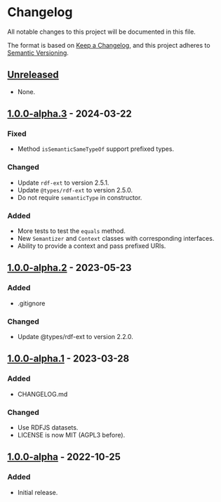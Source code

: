# Changelog

All notable changes to this project will be documented in this file.

The format is based on [Keep a Changelog](https://keepachangelog.com/en/1.0.0/),
and this project adheres to [Semantic Versioning](https://semver.org/spec/v2.0.0.html).

## [Unreleased]

- None.

## [1.0.0-alpha.3] - 2024-03-22

### Fixed

- Method `isSemanticSameTypeOf` support prefixed types.

### Changed

- Update `rdf-ext` to version 2.5.1.
- Update `@types/rdf-ext` to version 2.5.0.
- Do not require `semanticType` in constructor.

### Added

- More tests to test the `equals` method.
- New `Semantizer` and `Context` classes with corresponding interfaces.
- Ability to provide a context and pass prefixed URIs.

## [1.0.0-alpha.2] - 2023-05-23

### Added

- .gitignore

### Changed

- Update @types/rdf-ext to version 2.2.0.

## [1.0.0-alpha.1] - 2023-03-28

### Added

- CHANGELOG.md

### Changed

- Use RDFJS datasets.
- LICENSE is now MIT (AGPL3 before).

## [1.0.0-alpha] - 2022-10-25

### Added

- Initial release.

[unreleased]: https://github.com/assemblee-virtuelle/semantizer-typescript/compare/v1.0.0-alpha.3...HEAD
[1.0.0-alpha.3]: https://github.com/assemblee-virtuelle/semantizer-typescript/compare/v1.0.0-alpha.2...v1.0.0-alpha.3
[1.0.0-alpha.2]: https://github.com/assemblee-virtuelle/semantizer-typescript/compare/v1.0.0-alpha.1...v1.0.0-alpha.2
[1.0.0-alpha.1]: https://github.com/assemblee-virtuelle/semantizer-typescript/compare/v1.0.0-alpha...v1.0.0-alpha.1
[1.0.0-alpha]: https://github.com/assemblee-virtuelle/semantizer-typescript/releases/tag/v1.0.0-alpha
